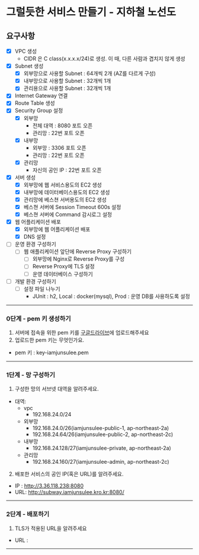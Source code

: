 # 그럴듯한 서비스 만들기 - 지하철 노선도
## 요구사항
- [x] VPC 생성  
    - CIDR 은 C class(x.x.x.x/24)로 생성. 이 때, 다른 사람과 겹치지 않게 생성
- [x] Subnet 생성  
    - [x] 외부망으로 사용할 Subnet : 64개씩 2개 (AZ를 다르게 구성)  
    - [x] 내부망으로 사용할 Subnet : 32개씩 1개  
    - [x] 관리용으로 사용할 Subnet : 32개씩 1개  
- [x] Internet Gateway 연결
- [x] Route Table 생성
- [x] Security Group 설정
    - [x] 외부망
        - 전체 대역 : 8080 포트 오픈
        - 관리망 : 22번 포트 오픈
    - [x] 내부망
        - 외부망 : 3306 포트 오픈
        - 관리망 : 22번 포트 오픈
    - [x] 관리망
        - 자신의 공인 IP : 22번 포트 오픈
- [x] 서버 생성
    - [x] 외부망에 웹 서비스용도의 EC2 생성
    - [x] 내부망에 데이터베이스용도의 EC2 생성
    - [x] 관리망에 베스쳔 서버용도의 EC2 생성
    - [x] 베스쳔 서버에 Session Timeout 600s 설정
    - [x] 베스쳔 서버에 Command 감시로그 설정
- [x] 웹 어플리케이션 배포
    - [x] 외부망에 웹 어플리케이션 배포
    - [x] DNS 설정
- [ ] 운영 환경 구성하기
    - [ ] 웹 애플리케이션 앞단에 Reverse Proxy 구성하기
        - [ ] 외부망에 Nginx로 Reverse Proxy를 구성
        - [ ] Reverse Proxy에 TLS 설정
        - [ ] 운영 데이터베이스 구성하기
- [ ] 개발 환경 구성하기
    - [ ] 설정 파일 나누기
        - JUnit : h2, Local : docker(mysql), Prod : 운영 DB를 사용하도록 설정 
---
### 0단계 - pem 키 생성하기
1. 서버에 접속을 위한 pem 키를 [구글드라이브](https://drive.google.com/drive/folders/1dZiCUwNeH1LMglp8dyTqqsL1b2yBnzd1?usp=sharing)에 업로드해주세요
2. 업로드한 pem 키는 무엇인가요.
- pem 키 : key-iamjunsulee.pem
---
### 1단계 - 망 구성하기
1. 구성한 망의 서브넷 대역을 알려주세요.
- 대역: 
    - vpc
        - 192.168.24.0/24
    - 외부망
        - 192.168.24.0/26(iamjunsulee-public-1, ap-northeast-2a)
        - 192.168.24.64/26(iamjunsulee-public-2, ap-northeast-2c)
    - 내부망
        - 192.168.24.128/27(iamjunsulee-private, ap-northeast-2a)
    - 관리망
        - 192.168.24.160/27(iamjunsulee-admin, ap-northeast-2c)
2. 배포한 서비스의 공인 IP(혹은 URL)를 알려주세요.
- IP : http://3.36.118.238:8080
- URL: http://subway.iamjunsulee.kro.kr:8080/
---
### 2단계 - 배포하기
1. TLS가 적용된 URL을 알려주세요
- URL : 
---



